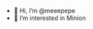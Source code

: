 - 👋 Hi, I’m @meeepepe
- 👀 I’m interested in Minion
<!---
meeepepe/meeepepe is a ✨ special ✨ repository because its `README.md` (this file) appears on your GitHub profile.
You can click the Preview link to take a look at your changes.
--->
